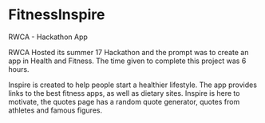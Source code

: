 # FitnessInspire

RWCA - Hackathon App

RWCA Hosted its summer 17 Hackathon and the prompt was to create an app in Health and Fitness.
The time given to complete this project was 6 hours.

Inspire is created to help people start a healthier lifestyle. The app provides links to the best fitness apps, as well as dietary sites. 
Inspire is here to motivate, the quotes page has a random quote generator, quotes from athletes and famous figures. 
